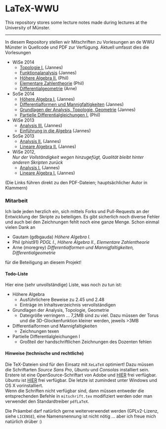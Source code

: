 LaTeX-WWU
=========
This repository stores some lecture notes made during lectures at the University of Münster.

---

In diesem Repository stellen wir Mitschriften zu Vorlesungen an de WWU Münster in Quellcode und PDF zur Verfügung. Aktuell umfasst dies die Vorlesungen

* WiSe 2014
	* [Topologie I.](https://github.com/JaMeZ-B/latex-wwu/raw/master/Topo1_WS14/topologie_1.pdf?raw=true "Topologie I.") (Jannes)
	* [Funktionalanalysis](https://github.com/JaMeZ-B/latex-wwu/raw/master/FunkAna_WS14/funktional_analysis.pdf?raw=true "Funktionalanalysis") (Jannes)
	* [Höhere Algebra II.](https://github.com/JaMeZ-B/latex-wwu/raw/master/HoehAlg2_WS14/HAlg2-Phil.pdf?raw=true "Höhere Algebra") (Phil)
	* [Elementare Zahlentheorie](https://github.com/JaMeZ-B/latex-wwu/raw/master/EZT_WS14/EZT.pdf?raw=true "Elementare Zahlentheorie") (Phil)
	* [Differentialgeometrie](https://github.com/JaMeZ-B/latex-wwu/raw/master/DiffGeo_WS14/diff_geo.pdf?raw=true "Differentialgeometrie") (Arne)
* SoSe 2014
	* [Höhere Algebra I.](https://github.com/JaMeZ-B/latex-wwu/raw/master/HoehAlg1_SS14/hoehere_algebra.pdf?raw=true "Höhere Algebra I.") (Jannes)
	* [Differentialformen und Mannigfaltigkeiten](https://github.com/JaMeZ-B/latex-wwu/raw/master/DiffMa_SS14/diff_ma.pdf?raw=true "Differentialformen und Mannigfaltigkeiten") (Jannes)
	* [Grundlagen der Analysis, Topologie, Geometrie](https://github.com/JaMeZ-B/latex-wwu/blob/master/Ana_Top_Geo/ana_top_geo.pdf?raw=true "Grundlagen der Analysis, Topologie und Geometrie") (Jannes)
	* [Partielle Differentialgleichungen I.](https://github.com/JaMeZ-B/latex-wwu/blob/master/PDGL1/PDGL1.pdf?raw=true "Partielle Differentialgleichungen I.") (Phil)
* WiSe 2013
	* [Analysis III.](https://github.com/JaMeZ-B/latex-wwu/raw/master/Ana3_WS13/analysis3.pdf?raw=true "Analysis III.") (Jannes)
	* [Einführung in die Algebra](https://github.com/JaMeZ-B/latex-wwu/raw/master/EinfAlg_WS13/algebra.pdf?raw=true "Einführung in die Algebra") (Jannes)
* SoSe 2013
	* [Analysis II.](https://github.com/JaMeZ-B/latex-wwu/raw/master/Ana2_SS13/analysis2.pdf?raw=true "Analysis II.") (Jannes)
	* [Lineare Algebra II.](https://github.com/JaMeZ-B/latex-wwu/raw/master/LA2_SS13/lineare_algebra2.pdf?raw=true "Lineare Algebra II.") (Jannes)
* WiSe 2012,  
_Nur der Vollständigkeit wegen hinzugefügt, Qualität bleibt hinter anderen Skripten zurück_
	* [Analysis I.](https://github.com/JaMeZ-B/latex-wwu/raw/master/Ana1_WS12/analysis1.pdf?raw=true "Analysis I.") (Jannes)
	* [Lineare Algebra I.](https://github.com/JaMeZ-B/latex-wwu/raw/master/LA1_WS12/lineare_algebra1.pdf?raw=true "Lineare Algebra I.") (Jannes)
	
(Die Links führen direkt zu den PDF-Dateien; hauptsächlicher Autor in Klammern)

### Mitarbeit
Ich lade jeden herzlich ein, sich mittels Forks und Pull-Requests an der Entwicklung der Skripte zu beteiligen. Es gibt sicherlich noch diverse Fehler und auch bei den
Zeichnungen fehlt noch eine ganze Menge.
Schon einmal vielen Dank an

* Gautam (gdbgauda) _Höhere Algebra I._
* Phil (phist91) _PDGL I., Höhere Algebra II., Elementare Zahlentheorie_
* Arne (moregrey) _Differentialformen und Mannigfaltigkeiten, Differentialgeometrie_

für die Beteiligung an diesem Projekt!

#### Todo-Liste
Hier eine (sehr unvollständige) Liste, was noch zu tun ist:

* Höhere Algebra
	* Ausführlichere Beweise zu 2.45 und 2.48
	* Einträge im Inhaltsverzeichnis vervollständigen
* Grundlagen der Analysis, Topologie, Geometrie
	* Dateigröße verringern … 7,2MB sind zu viel. Dazu müssen der Torus und die 3D-Glockenfunktion kleiner werden, jeweils >3MB
* Differentialformen und Mannigfaltigkeiten
	* Zeichnungen texen
* Partielle Differentialgleichungen I
	* Großteil der handschriftlichen Zeichnungen des Dozenten fehlen

#### Hinweise (technische und rechtliche)
Die TeX-Dateien sind für den Einsatz mit `XeLaTeX` optimiert! Dazu müssen die Schriftarten _Source Sans Pro_, _Ubuntu_ und _Consolas_ installiert sein. Erstere
ist eine OpenSource-Schriftart von Adobe und [HIER](http://sourceforge.net/projects/sourcesans.adobe/files/ "Source Sans Pro") frei verfügbar. _Ubuntu_ ist [HIER](https://www.google.com/fonts/specimen/Ubuntu "Ubuntu auf GoogleFonts") frei verfügbar. Die letzte ist zumindest unter Windows und OS X vorinstalliert.  
Wenn die Schriften nicht verfügbar sind, dann müssen entweder die entsprechenden Befehle in `mitschrift.tex` modifiziert werden oder 
man verwendet den Standardtreiber `pdfLaTeX`.

Die Präambel darf natürlich gerne weiterverwendet werden (GPLv2-Lizenz, siehe `LICENSE`), eine Namensnennung ist nicht nötig … aber ich freue mich natürlich drüber :)

